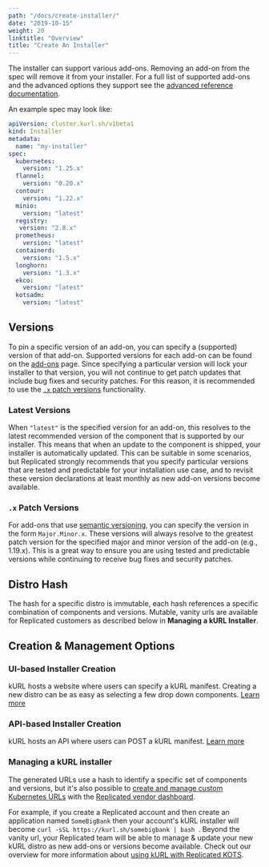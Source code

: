 ```yaml
---
path: "/docs/create-installer/"
date: "2019-10-15"
weight: 20
linktitle: "Overview"
title: "Create An Installer"
---
```

The installer can support various add-ons. Removing an add-on from the spec will remove it from your installer. For a full list of supported add-ons and the advanced options they support see the [advanced reference documentation](add-on-adv-options).

An example spec may look like:
```yaml
apiVersion: cluster.kurl.sh/v1beta1
kind: Installer
metadata:
  name: "my-installer"
spec:
  kubernetes:
    version: "1.25.x"
  flannel:
    version: "0.20.x"
  contour:
    version: "1.22.x"
  minio:
    version: "latest"
  registry:
   version: "2.8.x"
  prometheus:
    version: "latest"
  containerd:
    version: "1.5.x"
  longhorn:
    version: "1.3.x"
  ekco:
    version: "latest"
  kotsadm:
    version: "latest"
```

## Versions
To pin a specific version of an add-on, you can specify a (supported) version of that add-on. Supported versions for each add-on can be found on the [add-ons](/add-ons) page. Since specifying a particular version will lock your installer to that version, you will not continue to get patch updates that include bug fixes and security patches. For this reason, it is recommended to use the [`.x` patch versions](#x-patch-versions) functionality.

### Latest Versions
When `"latest"` is the specified version for an add-on, this resolves to the latest recommended version of the component that is supported by our installer. This means that when an update to the component is shipped, your installer is automatically updated. This can be suitable in some scenarios, but Replicated strongly recommends that you specify particular versions that are tested and predictable for your installation use case, and to revisit these version declarations at least monthly as new add-on versions become available.

### `.x` Patch Versions
For add-ons that use [semantic versioning](https://semver.org), you can specify the version in the form `Major.Minor.x`. These versions will always resolve to the greatest patch version for the specified major and minor version of the add-on (e.g., 1.19.x). This is a great way to ensure you are using tested and predictable versions while continuing to receive bug fixes and security patches.

## Distro Hash
The hash for a specific distro is immutable, each hash references a specific combination of components and versions. Mutable, vanity urls are available for Replicated customers as described below in **Managing a kURL Installer**.

## Creation & Management Options
### UI-based Installer Creation
kURL hosts a website where users can specify a kURL manifest. Creating a new distro can be as easy as selecting a few drop down components. [Learn more](creating-an-installer-ui)

### API-based Installer Creation
kURL hosts an API where users can POST a kURL manifest. [Learn more](creating-an-installer-api)

### Managing a kURL installer
The generated URLs use a hash to identify a specific set of components and versions, but it's also possible to [create and manage custom Kubernetes URLs](https://kots.io/vendor/embedded-kubernetes/embedded-kubernetes/) with the [Replicated vendor dashboard](https://vendor.replicated.com).

For example, if you create a Replicated account and then create an application named `SomeBigBank` then your account's kURL installer will become `curl -sSL https://kurl.sh/somebigbank | bash `. Beyond the vanity url, your Replicated team will be able to manage & update your new kURL distro as new add-ons or versions become available. Check out our overview for more information about [using kURL with Replicated KOTS](https://blog.replicated.com/kurl-with-replicated-kots/).
